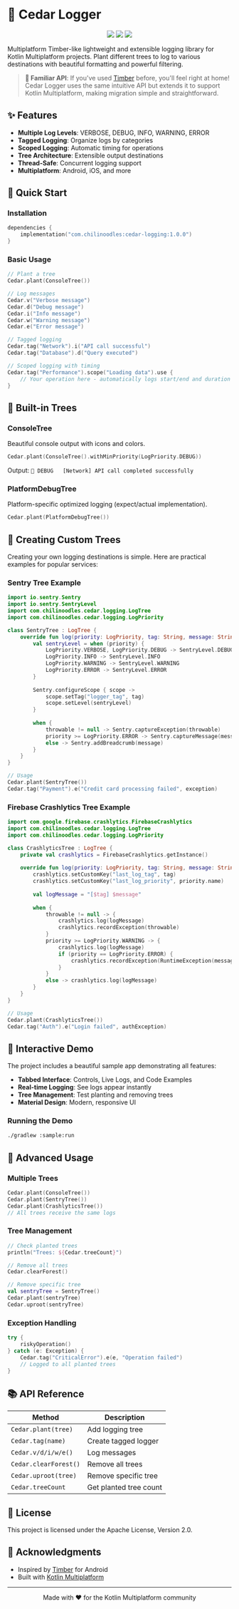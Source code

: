 # 🌲 Cedar Logger

<p align="center">
  <img src="https://img.shields.io/badge/Kotlin-Multiplatform-blue?style=for-the-badge&logo=kotlin"/>
  <img src="https://img.shields.io/badge/Platform-Android%20|%20iOS-green?style=for-the-badge"/>
  <img src="https://img.shields.io/badge/License-MIT-yellow?style=for-the-badge"/>
</p>

Multiplatform Timber-like lightweight and extensible logging library for Kotlin Multiplatform projects. Plant different trees to log to various destinations with beautiful formatting and powerful filtering.

> **🚀 Familiar API**: If you've used [Timber](https://github.com/JakeWharton/timber) before, you'll feel right at home! Cedar Logger uses the same intuitive API but extends it to support Kotlin Multiplatform, making migration simple and straightforward.

## ✨ Features

- **Multiple Log Levels**: VERBOSE, DEBUG, INFO, WARNING, ERROR
- **Tagged Logging**: Organize logs by categories
- **Scoped Logging**: Automatic timing for operations
- **Tree Architecture**: Extensible output destinations
- **Thread-Safe**: Concurrent logging support
- **Multiplatform**: Android, iOS, and more

## 🚀 Quick Start

### Installation
```kotlin
dependencies {
    implementation("com.chilinoodles:cedar-logging:1.0.0")
}
```

### Basic Usage
```kotlin
// Plant a tree
Cedar.plant(ConsoleTree())

// Log messages
Cedar.v("Verbose message")
Cedar.d("Debug message")
Cedar.i("Info message")
Cedar.w("Warning message")
Cedar.e("Error message")

// Tagged logging
Cedar.tag("Network").i("API call successful")
Cedar.tag("Database").d("Query executed")

// Scoped logging with timing
Cedar.tag("Performance").scope("Loading data").use {
    // Your operation here - automatically logs start/end and duration
}
```

## 🌳 Built-in Trees

### ConsoleTree
Beautiful console output with icons and colors.
```kotlin
Cedar.plant(ConsoleTree().withMinPriority(LogPriority.DEBUG))
```
Output: `🐛 DEBUG   [Network] API call completed successfully`

### PlatformDebugTree
Platform-specific optimized logging (expect/actual implementation).
```kotlin
Cedar.plant(PlatformDebugTree())
```

## 🔧 Creating Custom Trees

Creating your own logging destinations is simple. Here are practical examples for popular services:

### Sentry Tree Example
```kotlin
import io.sentry.Sentry
import io.sentry.SentryLevel
import com.chilinoodles.cedar.logging.LogTree
import com.chilinoodles.cedar.logging.LogPriority

class SentryTree : LogTree {
    override fun log(priority: LogPriority, tag: String, message: String, throwable: Throwable?) {
        val sentryLevel = when (priority) {
            LogPriority.VERBOSE, LogPriority.DEBUG -> SentryLevel.DEBUG
            LogPriority.INFO -> SentryLevel.INFO
            LogPriority.WARNING -> SentryLevel.WARNING
            LogPriority.ERROR -> SentryLevel.ERROR
        }
        
        Sentry.configureScope { scope ->
            scope.setTag("logger_tag", tag)
            scope.setLevel(sentryLevel)
        }
        
        when {
            throwable != null -> Sentry.captureException(throwable)
            priority >= LogPriority.ERROR -> Sentry.captureMessage(message, sentryLevel)
            else -> Sentry.addBreadcrumb(message)
        }
    }
}

// Usage
Cedar.plant(SentryTree())
Cedar.tag("Payment").e("Credit card processing failed", exception)
```

### Firebase Crashlytics Tree Example
```kotlin
import com.google.firebase.crashlytics.FirebaseCrashlytics
import com.chilinoodles.cedar.logging.LogTree
import com.chilinoodles.cedar.logging.LogPriority

class CrashlyticsTree : LogTree {
    private val crashlytics = FirebaseCrashlytics.getInstance()
    
    override fun log(priority: LogPriority, tag: String, message: String, throwable: Throwable?) {
        crashlytics.setCustomKey("last_log_tag", tag)
        crashlytics.setCustomKey("last_log_priority", priority.name)
        
        val logMessage = "[$tag] $message"
        
        when {
            throwable != null -> {
                crashlytics.log(logMessage)
                crashlytics.recordException(throwable)
            }
            priority >= LogPriority.WARNING -> {
                crashlytics.log(logMessage)
                if (priority == LogPriority.ERROR) {
                    crashlytics.recordException(RuntimeException(message))
                }
            }
            else -> crashlytics.log(logMessage)
        }
    }
}

// Usage
Cedar.plant(CrashlyticsTree())
Cedar.tag("Auth").e("Login failed", authException)
```

## 📱 Interactive Demo

The project includes a beautiful sample app demonstrating all features:

- **Tabbed Interface**: Controls, Live Logs, and Code Examples
- **Real-time Logging**: See logs appear instantly
- **Tree Management**: Test planting and removing trees
- **Material Design**: Modern, responsive UI

### Running the Demo
```bash
./gradlew :sample:run
```

## 🔧 Advanced Usage

### Multiple Trees
```kotlin
Cedar.plant(ConsoleTree())
Cedar.plant(SentryTree())
Cedar.plant(CrashlyticsTree())
// All trees receive the same logs
```

### Tree Management
```kotlin
// Check planted trees
println("Trees: ${Cedar.treeCount}")

// Remove all trees
Cedar.clearForest()

// Remove specific tree
val sentryTree = SentryTree()
Cedar.plant(sentryTree)
Cedar.uproot(sentryTree)
```

### Exception Handling
```kotlin
try {
    riskyOperation()
} catch (e: Exception) {
    Cedar.tag("CriticalError").e(e, "Operation failed")
    // Logged to all planted trees
}
```

## 📚 API Reference

| Method | Description |
|--------|-------------|
| `Cedar.plant(tree)` | Add logging tree |
| `Cedar.tag(name)` | Create tagged logger |
| `Cedar.v/d/i/w/e()` | Log messages |
| `Cedar.clearForest()` | Remove all trees |
| `Cedar.uproot(tree)` | Remove specific tree |
| `Cedar.treeCount` | Get planted tree count |


## 📝 License

This project is licensed under the Apache License, Version 2.0.

## 🌟 Acknowledgments

- Inspired by [Timber](https://github.com/JakeWharton/timber) for Android
- Built with [Kotlin Multiplatform](https://kotlinlang.org/docs/multiplatform.html)

---

<p align="center">
  Made with ❤️ for the Kotlin Multiplatform community
</p>
